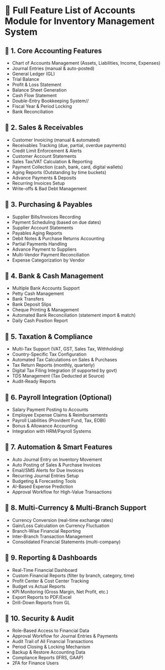 # 📘 Full Feature List of Accounts Module for Inventory Management System

## 🔹 1. Core Accounting Features

-   Chart of Accounts Management (Assets, Liabilities, Income, Expenses)
-   Journal Entries (manual & auto-posted)
-   General Ledger (GL)
-   Trial Balance
-   Profit & Loss Statement
-   Balance Sheet Generation
-   Cash Flow Statement
-   Double-Entry Bookkeeping System//
-   Fiscal Year & Period Locking
-   Bank Reconciliation

## 🔹 2. Sales & Receivables

-   Customer Invoicing (manual & automated)
-   Receivables Tracking (due, partial, overdue payments)
-   Credit Limit Enforcement & Alerts
-   Customer Account Statements
-   Sales Tax/VAT Calculation & Reporting
-   Payment Collection (cash, bank, card, digital wallets)
-   Aging Reports (Outstanding by time buckets)
-   Advance Payments & Deposits
-   Recurring Invoices Setup
-   Write-offs & Bad Debt Management

## 🔹 3. Purchasing & Payables

-   Supplier Bills/Invoices Recording
-   Payment Scheduling (based on due dates)
-   Supplier Account Statements
-   Payables Aging Reports
-   Debit Notes & Purchase Returns Accounting
-   Partial Payments Handling
-   Advance Payment to Suppliers
-   Multi-Vendor Payment Reconciliation
-   Expense Categorization by Vendor

## 🔹 4. Bank & Cash Management

-   Multiple Bank Accounts Support
-   Petty Cash Management
-   Bank Transfers
-   Bank Deposit Slips
-   Cheque Printing & Management
-   Automated Bank Reconciliation (statement import & match)
-   Daily Cash Position Report

## 🔹 5. Taxation & Compliance

-   Multi-Tax Support (VAT, GST, Sales Tax, Withholding)
-   Country-Specific Tax Configuration
-   Automated Tax Calculations on Sales & Purchases
-   Tax Return Reports (monthly, quarterly)
-   Digital Tax Filing Integration (if supported by govt)
-   TDS Management (Tax Deducted at Source)
-   Audit-Ready Reports

## 🔹 6. Payroll Integration (Optional)

-   Salary Payment Posting to Accounts
-   Employee Expense Claims & Reimbursements
-   Payroll Liabilities (Provident Fund, Tax, EOBI)
-   Bonus & Allowance Accounting
-   Integration with HRM/Payroll Systems

## 🔹 7. Automation & Smart Features

-   Auto Journal Entry on Inventory Movement
-   Auto Posting of Sales & Purchase Invoices
-   Email/SMS Alerts for Due Invoices
-   Recurring Journal Entries Setup
-   Budgeting & Forecasting Tools
-   AI-Based Expense Prediction
-   Approval Workflow for High-Value Transactions

## 🔹 8. Multi-Currency & Multi-Branch Support

-   Currency Conversion (real-time exchange rates)
-   Gain/Loss Calculation on Currency Fluctuation
-   Branch-Wise Financial Reporting
-   Inter-Branch Transaction Management
-   Consolidated Financial Statements (multi-company)

## 🔹 9. Reporting & Dashboards

-   Real-Time Financial Dashboard
-   Custom Financial Reports (filter by branch, category, time)
-   Profit Center & Cost Center Tracking
-   Budget vs Actual Reports
-   KPI Monitoring (Gross Margin, Net Profit, etc.)
-   Export Reports to PDF/Excel
-   Drill-Down Reports from GL

## 🔹 10. Security & Audit

-   Role-Based Access to Financial Data
-   Approval Workflow for Journal Entries & Payments
-   Audit Trail of All Financial Transactions
-   Period Closing & Locking Mechanism
-   Backup & Restore Accounting Data
-   Compliance Reports (IFRS, GAAP)
-   2FA for Finance Users
